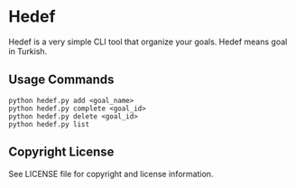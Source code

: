 # Hedef
Hedef is a very simple CLI tool that organize your goals. Hedef means goal in Turkish.

## Usage Commands

    python hedef.py add <goal_name>
    python hedef.py complete <goal_id>
    python hedef.py delete <goal_id>
    python hedef.py list

## Copyright License
See LICENSE file for copyright and license information.
